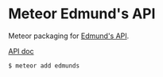 Meteor Edmund's API
==========

Meteor packaging for [Edmund's API](https://github.com/EdmundsAPI/sdk-javascript).

[API doc](http://developer.edmunds.com/)

``` sh
$ meteor add edmunds
```
